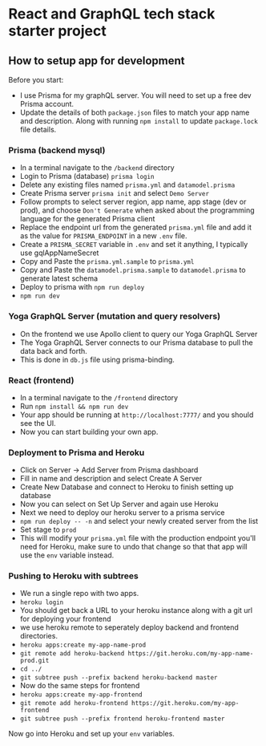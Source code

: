 # React and GraphQL tech stack starter project

## How to setup app for development

Before you start:
- I use Prisma for my graphQL server. You will need to set up a free dev Prisma account.
- Update the details of both `package.json` files to match your app name and description. Along with running `npm install` to update `package.lock` file details.

### Prisma (backend mysql)

- In a terminal navigate to the `/backend` directory
- Login to Prisma (database) `prisma login`
- Delete any existing files named `prisma.yml` and `datamodel.prisma`
- Create Prisma server `prisma init` and select `Demo Server`
- Follow prompts to select server region, app name, app stage (dev or prod), and choose `Don't Generate` when asked about the programming language for the generated Prisma client
- Replace the endpoint url from the generated `prisma.yml` file and add it as the value for `PRISMA_ENDPOINT` in a new `.env` file.
- Create a `PRISMA_SECRET` variable in `.env` and set it anything, I typically use gqlAppNameSecret
- Copy and Paste the `prisma.yml.sample` to `prisma.yml`
- Copy and Paste the `datamodel.prisma.sample` to `datamodel.prisma` to generate latest schema
- Deploy to prisma with `npm run deploy`
- `npm run dev`

### Yoga GraphQL Server (mutation and query resolvers)
- On the frontend we use Apollo client to query our Yoga GraphQL Server
- The Yoga GraphQL Server connects to our Prisma database to pull the data back and forth.
- This is done in `db.js` file using prisma-binding.

### React (frontend)

- In a terminal navigate to the `/frontend` directory
- Run `npm install && npm run dev`
- Your app should be running at `http://localhost:7777/` and you should see the UI.
- Now you can start building your own app.

### Deployment to Prisma and Heroku
- Click on Server -> Add Server from Prisma dashboard
- Fill in name and description and select Create A Server
- Create New Database and connect to Heroku to finish setting up database
- Now you can select on Set Up Server and again use Heroku
- Next we need to deploy our heroku server to a prisma service
- `npm run deploy -- -n` and select your newly created server from the list
- Set stage to `prod`
- This will modify your `prisma.yml` file with the production endpoint you'll need for Heroku, make sure to undo that change so that that app will use the `env` variable instead.

### Pushing to Heroku with subtrees
- We run a single repo with two apps.
- `heroku login`
- You should get back a URL to your heroku instance along with a git url for deploying your frontend
- we use heroku remote to seperately deploy backend and frontend directories.
- `heroku apps:create my-app-name-prod`
- `git remote add heroku-backend https://git.heroku.com/my-app-name-prod.git`
- `cd ../`
- `git subtree push --prefix backend heroku-backend master`
- Now do the same steps for frontend
- `heroku apps:create my-app-frontend`
- `git remote add heroku-frontend https://git.heroku.com/my-app-frontend`
- `git subtree push --prefix frontend heroku-frontend master`

Now go into Heroku and set up your `env` variables.
